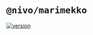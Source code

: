 # `@nivo/marimekko`

[![version](https://img.shields.io/npm/v/@nivo/marimekko.svg?style=flat-square)](https://www.npmjs.com/package/@nivo/marimekko)
